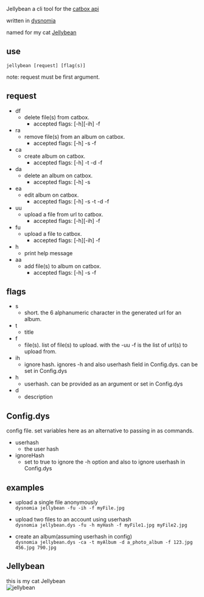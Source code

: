 Jellybean a cli tool for the [catbox api](https://catbox.moe/)  

written in [dysnomia](https://github.com/return5/Project-Dysnomia)  

named for my cat [Jellybean](#Jellybean)

## use
``jellybean [request] [flag(s)]``  

note: request must be first argument.  


## request
- df	
  - delete file(s) from catbox. 
    - accepted flags: [-h][-ih] -f  
- ra
	- remove file(s) from an album on catbox.
      - accepted flags: [-h] -s -f  
- ca
	- create album on catbox.
      - accepted flags: [-h] -t -d -f  
- da
	- delete an album on catbox.
      - accepted flags: [-h] -s  
- ea
	- edit album on catbox.
      - accepted flags: [-h] -s -t -d -f  
- uu
	- upload a file from url to catbox.
      - accepted flags: [-h][-ih] -f  
- fu
	- upload a file to catbox.
      - accepted flags: [-h][-ih] -f  
- h
	- print help message
- aa
	- add file(s) to album on catbox.
      - accepted flags: [-h] -s -f  

## flags
- s
  - short. the 6 alphanumeric character in the generated url for an album.  
- t
  - title
- f
  - file(s). list of file(s) to upload. with the -uu -f is the list of url(s) to upload from.  
- ih
  - ignore hash.  ignores -h and also userhash field in Config.dys. can be set in Config.dys  
- h
  - userhash. can be provided as an argument or set in Config.dys  
- d
  - description  

## Config.dys  
   config file. set variables here as an alternative to passing in as commands.
- userhash  
  - the user hash  
- ignoreHash  
  - set to true to ignore the -h option and also to ignore userhash in Config.dys  

## examples
  - upload a single file anonymously   
  ```dysnomia jellybean -fu -ih -f myFile.jpg```  

  - upload two files to an account using  userhash   
   ```dysnomia jellybean.dys -fu -h myHash -f myFile1.jpg myFile2.jpg```  

  - create an album(assuming userhash in config)   
    ```dysnomia jellybean.dys -ca -t myAlbum -d a_photo_album -f 123.jpg 456.jpg 790.jpg```  


## Jellybean  
this is my cat Jellybean  
![jellybean](/picture/Jellybean.png)
